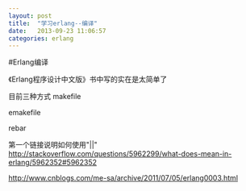 ```yaml
---
layout: post
title:  "学习erlang--编译"
date:   2013-09-23 11:06:57
categories: erlang
---
```


#Erlang编译

《Erlang程序设计中文版》书中写的实在是太简单了

目前三种方式
makefile  

emakefile  

rebar  

第一个链接说明如何使用"||"
http://stackoverflow.com/questions/5962299/what-does-mean-in-erlang/5962352#5962352  

http://www.cnblogs.com/me-sa/archive/2011/07/05/erlang0003.html  
